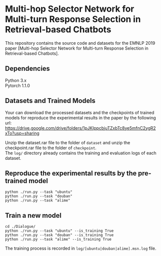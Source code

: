 # Multi-hop Selector Network for Multi-turn Response Selection in Retrieval-based Chatbots
This repository contains the source code and datasets for the EMNLP 2019 paper [Multi-hop Selector Network for Multi-turn Response Selection in Retrieval-based Chatbots]. <br>


## Dependencies
Python 3.x <br>
Pytorch 1.1.0

## Datasets and Trained Models
Your can download the processed datasets and the checkpoints of trained models for reproduce the experimental results in the paper by the following url: <br>
https://drive.google.com/drive/folders/1pJKIppcbjuTZxbTc8ye5mfnC2ygR2xTo?usp=sharing

Unzip the dataset.rar file to the folder of ```dataset``` and unzip the checkpoint.rar file to the folder of ```checkpoint```. <br>
The ```log/``` directory already contains the training and evaluation logs of each dataset.

## Reproduce the experimental results by the pre-trained model
```
python ./run.py --task "ubuntu"
python ./run.py --task "douban"
python ./run.py --task "alime"
```

## Train a new model
```
cd ./Dialogue/
python ./run.py --task "ubuntu" --is_training True
python ./run.py --task "douban" --is_training True
python ./run.py --task "alime" --is_training True
```
The training process is recorded in ```log/[ubuntu|douban|alime].msn.log``` file.

